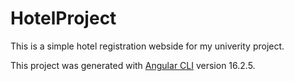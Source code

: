 # HotelProject
This is a simple hotel registration webside for my univerity project.

This project was generated with [Angular CLI](https://github.com/angular/angular-cli) version 16.2.5.

